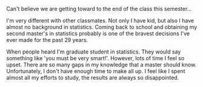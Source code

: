 Can't believe we are getting toward to the end of the class this semester...

I'm very different with other classmates. Not only I have kid, but also I have almost no background in statistics. Coming back to school and obtaining my second master's in statistics probably is one of the bravest decisions I've ever made for the past 29 years.

When people heard I'm graduate student in statistics. They would say something like 'you must be very smart!'. However, lots of time I feel so upset. There are so many gaps in my knowledge that a master should know. Unfortunately, I don't have enough time to make all up. I feel like I spent almost all my efforts to study, the results are always so disappointed.


